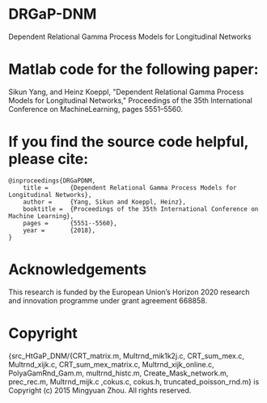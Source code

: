 # DRGaP-DNM

Dependent Relational Gamma Process Models for Longitudinal Networks


# Matlab code for the following paper:

Sikun Yang, and Heinz Koeppl, "Dependent Relational Gamma Process Models for Longitudinal Networks," Proceedings of the 35th International Conference on MachineLearning, pages 5551–5560.

# If you find the source code helpful, please cite:

    @inproceedings{DRGaPDNM,
        title =      {Dependent Relational Gamma Process Models for Longitudinal Networks},
        author =     {Yang, Sikun and Koeppl, Heinz},
        booktitle =  {Proceedings of the 35th International Conference on Machine Learning},
        pages =      {5551--5560},
        year =       {2018},
    }


# Acknowledgements

This research is funded by the European Union’s Horizon 2020 research and innovation programme under grant agreement 668858.

# Copyright

{src_HtGaP_DNM/{CRT_matrix.m, Multrnd_mik1k2j.c, CRT_sum_mex.c, Multrnd_xijk.c, CRT_sum_mex_matrix.c, Multrnd_xijk_online.c, PolyaGamRnd_Gam.m, multrnd_histc.m, Create_Mask_network.m, prec_rec.m, Multrnd_mijk.c ,cokus.c, cokus.h, truncated_poisson_rnd.m} is Copyright (c) 2015 Mingyuan Zhou. All rights reserved. 

